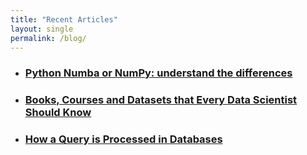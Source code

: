 ```yaml
---
title: "Recent Articles"
layout: single
permalink: /blog/
---
```


- ### [Python Numba or NumPy: understand the differences](https://towardsdatascience.com/python-numba-or-numpy-understand-the-differences-b448dabd5b5b)

- ### [Books, Courses and Datasets that Every Data Scientist Should Know](https://medium.com/@moh.alhamid/my-roadmap-to-machine-learning-80eeb292489)

- ### [How a Query is Processed in Databases](https://medium.com/@moh.alhamid/how-query-is-processed-in-databases-2d36751aa13)